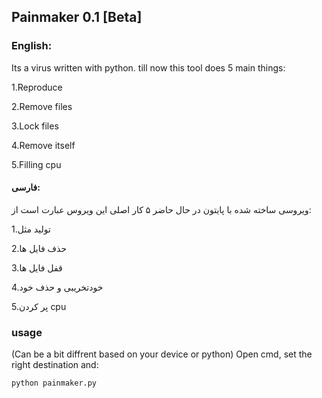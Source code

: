 ## Painmaker 0.1 [Beta]

### English:
Its a virus written with python.
till now this tool does 5 main things:

1.Reproduce

2.Remove files

3.Lock files

4.Remove itself

5.Filling cpu


#### فارسی:
ویروسی ساخته شده با پایتون
در حال حاضر ۵ کار اصلی این ویروس عبارت است از:

1.تولید مثل

2.حذف فایل ها

3.قفل فایل ها

4.خودتخریبی و حذف خود

5.پر کردن cpu

### usage
(Can be a bit diffrent based on your device or python)
Open cmd, set the right destination and:
```
python painmaker.py
```

